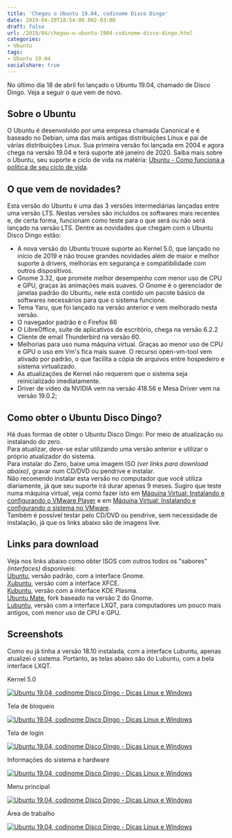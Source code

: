 ```yaml
---
title: 'Chegou o Ubuntu 19.04, codinome Disco Dingo'
date: 2019-04-20T18:54:00.002-03:00
draft: false
url: /2019/04/chegou-o-ubuntu-1904-codinome-disco-dingo.html
categories:
- Ubuntu
tags: 
- Ubuntu 19.04
socialshare: true
---
```


No último dia 18 de abril foi lançado o Ubuntu 19.04, chamado de Disco Dingo. Veja a seguir o que vem de novo.

<!--more-->

## Sobre o Ubuntu

O Ubuntu é desenvolvido por uma empresa chamada Canonical e é baseado no Debian, uma das mais antigas distribuições Linux e pai de várias distribuições Linux. Sua primeira versão foi lançada em 2004 e agora chega na versão 19.04 e terá suporte até janeiro de 2020. Saiba mais sobre o Ubuntu, seu suporte e ciclo de vida na matéria: [Ubuntu - Como funciona a política de seu ciclo de vida](https://info.wsouza.com.br/2019/03/ubuntu-como-funciona-politica-de-seu-ciclo-de-vida.html).

  

## O que vem de novidades?

Esta versão do Ubuntu é uma das 3 versões intermediárias lançadas entre uma versão LTS. Nestas versões são incluídos os softwares mais recentes e, de certa forma, funcionam como teste para o que será ou não será lançado na versão LTS. Dentre as novidades que chegam com o Ubuntu Disco Dingo estão:  

*   A nova versão do Ubuntu trouxe suporte ao Kernel 5.0, que lançado no início de 2019 e não trouxe grandes novidades além de maior e melhor suporte à drivers, melhorias em segurança e compatibilidade com outros dispositivos.
*   Gnome 3.32, que promete melhor desempenho com menor uso de CPU e GPU, graças às animações mais suaves. O Gnome é o gerenciador de janelas padrão do Ubuntu, nele está contido um pacote básico de softwares necessários para que o sistema funcione.
*   Tema Yaru, que foi lançado na versão anterior e vem melhorado nesta versão.
*   O navegador padrão é o Firefox 66
*   O LibreOffice, suíte de aplicativos de escritório, chega na versão 6.2.2
*   Cliente de email Thunderbird na versão 60.
*   Melhorias para uso numa máquina virtual. Graças ao menor uso de CPU e GPU o uso em Vm's fica mais suave. O recurso open-vm-tool vem ativado por padrão, o que facilita a cópia de arquivos entre hospedeiro e sistema virtualizado.
*   As atualizações de Kernel não requerem que o sistema seja reinicializado imediatamente.
*   Driver de vídeo da NVIDIA vem na versão 418.56 e Mesa Driver vem na versão 19.0.2;

  

## Como obter o Ubuntu Disco Dingo?

Há duas formas de obter o Ubuntu Disco Dingo: Por meio de atualização ou instalando do zero.  
Para atualizar, deve-se estar utilizando uma versão anterior e utilizar o próprio atualizador do sistema.  
Para instalar do Zero, baixe uma imagem ISO _(ver links para download abaixo)_, gravar num CD/DVD ou pendrive e instalar.  
Não recomendo instalar esta versão no computador que você utiliza diariamente, já que seu suporte irá durar apenas 9 meses. Sugiro que teste numa máquina virtual, veja como fazer isto em [Máquina Virtual: Instalando e configurando o VMware Player](https://info.wsouza.com.br/2018/07/maquina-virtual-instalando-e-configurando-o-wmware-player.html) e em [Máquina Virtual: Instalando e configurando o sistema no VMware](https://info.wsouza.com.br/2018/08/maquina-virtual-instalando-e-configurando-o-sistema-no-vmware.html).  
Também é possível testar pelo CD/DVD ou pendrive, sem necessidade de instalação, já que os links abaixo são de imagens live.  
  

  

## Links para download

Veja nos links abaixo como obter ISOS com outros todos os "sabores" _(interfaces)_ disponíveis:  
[Ubuntu](https://www.ubuntu.com/download/desktop/thank-you?country=BR&version=19.04&architecture=amd64), versão padrão, com a interface Gnome.  
[Xubuntu](http://cdimage.ubuntu.com/xubuntu/daily-live/current/disco-desktop-amd64.iso), versão com a interface XFCE.  
[Kubuntu](http://cdimage.ubuntu.com/kubuntu/releases/19.04/release/kubuntu-19.04-desktop-amd64.iso), versão com a interface KDE Plasma.  
[Ubuntu Mate](http://cdimage.ubuntu.com/ubuntu-mate/releases/19.04/release/ubuntu-mate-19.04-desktop-amd64.iso), fork baseado na versão 2 do Gnome.  
[Lubuntu](http://cdimage.ubuntu.com/lubuntu/releases/19.04/release/lubuntu-19.04-desktop-amd64.iso), versão com a interface LXQT, para computadores um pouco mais antigos, com menor uso de CPU e GPU.

  

## Screenshots

Como eu já tinha a versão 18.10 instalada, com a interface Lubuntu, apenas atualizei o sistema. Portanto, as telas abaixo são do Lubuntu, com a bela interface LXQT.  
  
Kernel 5.0  
  

[![ Ubuntu 19.04, codinome Disco Dingo - Dicas Linux e Windows](https://4.bp.blogspot.com/-TleUcSPTrkI/XLuSN6KBreI/AAAAAAAALDQ/-WH-tyR4nw4qaNlESzPuw2OxlZSa6mHUgCLcBGAs/s640/01.png "Chegou o Ubuntu 19.04, codinome Disco Dingo - Dicas Linux e Windows")](https://4.bp.blogspot.com/-TleUcSPTrkI/XLuSN6KBreI/AAAAAAAALDQ/-WH-tyR4nw4qaNlESzPuw2OxlZSa6mHUgCLcBGAs/s1600/01.png)

  
Tela de bloqueio  
  

[![ Ubuntu 19.04, codinome Disco Dingo - Dicas Linux e Windows](https://4.bp.blogspot.com/-PvKo3LH9WtA/XLuSN6Wji7I/AAAAAAAALDU/uT91yaomTwo89Q8xY-adpc0ObY5c_HXlwCLcBGAs/s640/02.png " Ubuntu 19.04, codinome Disco Dingo - Dicas Linux e Windows")](https://4.bp.blogspot.com/-PvKo3LH9WtA/XLuSN6Wji7I/AAAAAAAALDU/uT91yaomTwo89Q8xY-adpc0ObY5c_HXlwCLcBGAs/s1600/02.png)

  
Tela de login  
  

[![ Ubuntu 19.04, codinome Disco Dingo - Dicas Linux e Windows](https://3.bp.blogspot.com/-rFLzSw5Vsns/XLuSNuaRvwI/AAAAAAAALDM/vfhvmhGlV9AOPtamKXtOouC7hCmXP1axgCLcBGAs/s640/03.png " Ubuntu 19.04, codinome Disco Dingo - Dicas Linux e Windows")](https://3.bp.blogspot.com/-rFLzSw5Vsns/XLuSNuaRvwI/AAAAAAAALDM/vfhvmhGlV9AOPtamKXtOouC7hCmXP1axgCLcBGAs/s1600/03.png)

  
Informações do sistema e hardware  
  

[![ Ubuntu 19.04, codinome Disco Dingo - Dicas Linux e Windows](https://4.bp.blogspot.com/-Nnh8B0UQocA/XLuSOMbjxzI/AAAAAAAALDY/EWGgUrnCW40YNbzsHF8SYFAkQM-F31WkwCLcBGAs/s640/04.png " Ubuntu 19.04, codinome Disco Dingo - Dicas Linux e Windows")](https://4.bp.blogspot.com/-Nnh8B0UQocA/XLuSOMbjxzI/AAAAAAAALDY/EWGgUrnCW40YNbzsHF8SYFAkQM-F31WkwCLcBGAs/s1600/04.png)

  
Menu principal  
  

[![ Ubuntu 19.04, codinome Disco Dingo - Dicas Linux e Windows](https://1.bp.blogspot.com/-epbbkVWiPuo/XLuSOk9rMvI/AAAAAAAALDc/InDum6IZ7i8G7VEIM3mvdXRtWFiM8-vlQCLcBGAs/s640/05.png " Ubuntu 19.04, codinome Disco Dingo - Dicas Linux e Windows")](https://1.bp.blogspot.com/-epbbkVWiPuo/XLuSOk9rMvI/AAAAAAAALDc/InDum6IZ7i8G7VEIM3mvdXRtWFiM8-vlQCLcBGAs/s1600/05.png)

  
Área de trabalho  
  

[![ Ubuntu 19.04, codinome Disco Dingo - Dicas Linux e Windows](https://4.bp.blogspot.com/-K3x1a8Sc5K0/XLuSPJzUJSI/AAAAAAAALDg/XxvsdCpFwoMzb5yBSccwFlrG1hv-Z68eACLcBGAs/s640/06.png " Ubuntu 19.04, codinome Disco Dingo - Dicas Linux e Windows")](https://4.bp.blogspot.com/-K3x1a8Sc5K0/XLuSPJzUJSI/AAAAAAAALDg/XxvsdCpFwoMzb5yBSccwFlrG1hv-Z68eACLcBGAs/s1600/06.png)
